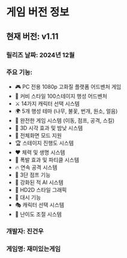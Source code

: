 # 게임 버전 정보

## 현재 버전: v1.11

### 릴리즈 날짜: 2024년 12월

### 주요 기능:
- 🎮 PC 전용 1080p 고화질 플랫폼 어드벤처 게임
- 🚀 커비 스타일 100스테이지 행성 어드벤처
- ⚔️ 14가지 캐릭터 선택 시스템
- 🌍 5개 행성 테마 (나무, 불꽃, 번개, 원소, 얼음)
- 🎯 완전한 게임 시스템 (이동, 점프, 공격, 스킬)
- 🎨 3D 시각 효과 및 밤낮 시스템
- 📱 전체화면 모드 지원
- 🏆 스테이지 진행도 시스템
- ❤️ 체력 및 생명 시스템
- 🎪 폭발 효과 및 파티클 시스템
- 🔥 연속 공격 시스템
- 🦘 3단 점프 기능
- 🧠 강화된 적 AI 시스템
- 🎨 HD2D 스타일 그래픽
- 🚀 대시 기능
- 🎭 캐릭터 선택 시스템
- 🎯 난이도 조절 시스템

### 개발자: 진건우
### 게임명: 재미있는게임 